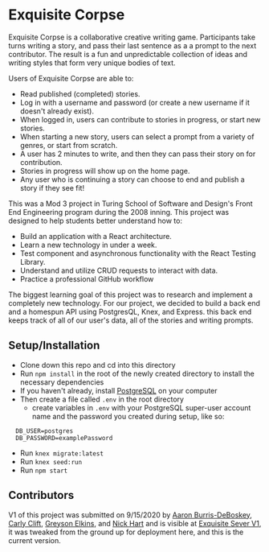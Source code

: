 # Exquisite Corpse

 Exquisite Corpse is a collaborative creative writing game. Participants take turns writing a story, and pass their last sentence as a a prompt to the next contributor. The result is a fun and unpredictable collection of ideas and writing styles that form very unique bodies of text.

 Users of Exquisite Corpse are able to:
 * Read published (completed) stories.
 * Log in with a username and password (or create a new username if it doesn't already exist).
 * When logged in, users can contribute to stories in progress, or start new stories. 
 * When starting a new story, users can select a prompt from a variety of genres, or start from scratch.
 * A user has 2 minutes to write, and then they can pass their story on for contribution. 
 * Stories in progress will show up on the home page. 
 * Any user who is continuing a story can choose to end and publish a story if they see fit!

This was a Mod 3 project in Turing School of Software and Design's Front End Engineering program during the 2008 inning. This project was designed to help students better understand how to:
- Build an application with a React architecture.
- Learn a new technology in under a week.
- Test component and asynchronous functionality with the React Testing Library.
- Understand and utilize CRUD requests to interact with data. 
- Practice a professional GitHub workflow

The biggest learning goal of this project was to research and implement a completely new technology. For our project, we decided to build a back end and a homespun API using PostgresQL, Knex, and Express. this back end keeps track of all of our user's data, all of the stories and writing prompts. 

## Setup/Installation
- Clone down this repo and cd into this directory
- Run `npm install` in the root of the newly created directory to install the necessary dependencies
- If you haven't already, install [PostgreSQL](https://www.postgresql.org/download/) on your computer 
- Then create a file called `.env` in the root directory
  - create variables in `.env` with your PostgreSQL super-user account name and the password you created during setup, like so:
```
  DB_USER=postgres
  DB_PASSWORD=examplePassword
```
- Run `knex migrate:latest`
- Run `knex seed:run`
- Run `npm start`

## Contributors
V1 of this project was submitted on 9/15/2020 by [Aaron Burris-DeBoskey](https://github.com/Abdeboskey), [Carly Clift](https://github.com/carlymclift), [Greyson Elkins](https://github.com/GreysonElkins), and [Nick Hart](https://github.com/nickhartdev) and is visible at [Exquisite Sever V1](https://github.com/nickhartdev/exquisite-corpse-server), it was tweaked from the ground up for deployment here, and this is the current version.
